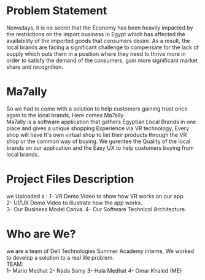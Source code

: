 
# Problem Statement
Nowadays, it is no secret that the Economy has been heavily impacted by the
restrictions on the import business in Egypt which has affected the
availability of the imported goods that consumers desire. As a result, the
local brands are facing a significant challenge to compensate for the lack of
supply which puts them in a position where they need to thrive more in
order to satisfy the demand of the consumers, gain more significant market
share and recognition.
# Ma7ally
So we had to come with a solution to help customers gaining trust once again to the local brands, Here comes Ma7ally.    
Ma7ally is a software application that gathers Egyptian Local Brands in one place and gives a unique shopping Experience via VR technology, Every shop will have It's own virtual shop to list their products through the VR shop or the common way of buying.
We gurentee the Quality of the local brands on our application and the Easy UX to help customers buying from local brands.    
# Project Files Description
we Uploaded a :
1- VR Demo Video to show how VR works on our app.  
2- UI/UX Demo Video to illustrate how the app works.  
3- Our Business Model Canva.
4- Our Software Technical Architecture.  
# Who are We?
we are a team of Dell Technologies Summer Academy interns, We worked to develop a solution to a real life problem.  
TEAM:  
1- Mario Medhat
2- Nada Samy
3- Hala Medhat
4- Omar Khaled (ME)

